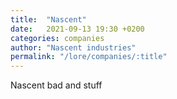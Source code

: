 ```yaml
---
title:  "Nascent"
date:   2021-09-13 19:30 +0200
categories: companies
author: "Nascent industries"
permalink: "/lore/companies/:title"
---
```


Nascent bad and stuff

<style>
    table, th, td {
        border: 1px solid black;
        border-collapse: collapse;
    }
    th, td {
        padding: 5px;
        text-align: left;
    }
</style>
